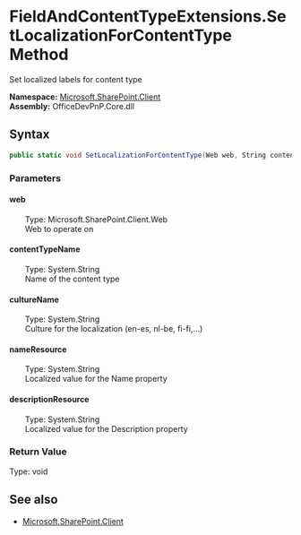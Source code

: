 # FieldAndContentTypeExtensions.SetLocalizationForContentType Method  
Set localized labels for content type  

**Namespace:** [Microsoft.SharePoint.Client](Microsoft.SharePoint.Client.md)  
**Assembly:** OfficeDevPnP.Core.dll  
## Syntax
```C#
public static void SetLocalizationForContentType(Web web, String contentTypeName, String cultureName, String nameResource, String descriptionResource)
```
### Parameters
#### web  
&emsp;&emsp;Type: Microsoft.SharePoint.Client.Web  
&emsp;&emsp;Web to operate on  

#### contentTypeName  
&emsp;&emsp;Type: System.String  
&emsp;&emsp;Name of the content type  

#### cultureName  
&emsp;&emsp;Type: System.String  
&emsp;&emsp;Culture for the localization (en-es, nl-be, fi-fi,...)  

#### nameResource  
&emsp;&emsp;Type: System.String  
&emsp;&emsp;Localized value for the Name property  

#### descriptionResource  
&emsp;&emsp;Type: System.String  
&emsp;&emsp;Localized value for the Description property  

### Return Value
Type: void  

## See also
- [Microsoft.SharePoint.Client](Microsoft.SharePoint.Client.md)
